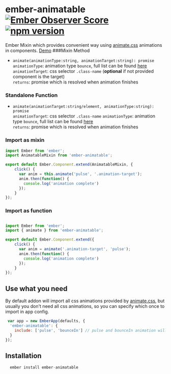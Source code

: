 # ember-animatable [![Ember Observer Score](http://emberobserver.com/badges/ember-animatable.svg)](http://emberobserver.com/addons/ember-animatable) [![npm version](https://badge.fury.io/js/ember-animatable.svg)](https://badge.fury.io/js/ember-animatable)

Ember Mixin which provides convenient way using [animate.css](https://daneden.github.io/animate.css/) animations in components. [Demo](http://animatable.surge.sh)
###Mixin Method
- `animate(animationType:string, animationTarget:string): promise`  
  `animationType`: animation type `bounce`, full list can be found [here](https://github.com/daneden/animate.css#basic-usage)  
  `animationTarget`: css selector `.class-name` (**optional** if not provided component is the target)  
  `returns`: promise which is resolved when animation finishes  

### Standalone Function
- `animate(animationTarget:string/element, animationType:string): promise`  
  `animationTarget`: css selector `.class-name`
  `animationType`: animation type `bounce`, full list can be found [here](https://github.com/daneden/animate.css#basic-usage)  
  `returns`: promise which is resolved when animation finishes  

### Import as mixin
```js
import Ember from 'ember';
import AnimatableMixin from 'ember-animatable';

export default Ember.Component.extend(AnimatableMixin, {
    click() {
      var anim = this.animate('pulse', '.animation-target');
      anim.then(function() {
        console.log('animation complete')
      });
    }
});
```
### Import as function
```js

import Ember from 'ember';
import { animate } from 'ember-animatable';

export default Ember.Component.extend({
    click() {
      var anim = animate('.animation-target', 'pulse');
      anim.then(function() {
        console.log('animation complete')
      });
    }
});


```

## Use what you need 
By default addon will import all css animations provided by [animate.css](https://daneden.github.io/animate.css/), but usually you don't need all css animations, so you can specify which once to import in app config.

```js
 var app = new EmberApp(defaults, {
  'ember-animatable': {
    include: ['pulse', 'bounceIn'] // pulse and bounceIn animation will be imported
  }
});
```

## Installation
```js
  ember install ember-animatable
```
